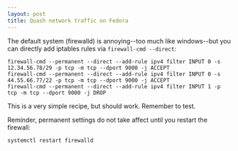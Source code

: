 ```yaml
---
layout: post
title: Quash network traffic on Fedora
---
```


The default system (firewalld) is annoying--too much like windows--but you can directly add iptables rules via `firewall-cmd --direct`:

```
firewall-cmd --permanent --direct --add-rule ipv4 filter INPUT 0 -s 12.34.56.78/29 -p tcp -m tcp --dport 9000 -j ACCEPT
firewall-cmd --permanent --direct --add-rule ipv4 filter INPUT 0 -s 44.55.66.77/22 -p tcp -m tcp --dport 9000 -j ACCEPT
firewall-cmd --permanent --direct --add-rule ipv4 filter INPUT 1 -p tcp -m tcp --dport 9000 -j DROP
```

This is a very simple recipe, but should work.  Remember to test.

Reminder, permanent settings do not take affect until you restart the firewall:

```
systemctl restart firewalld
```

